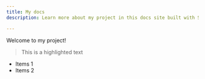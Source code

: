 ```yaml
---
title: My docs
description: Learn more about my project in this docs site built with Starlight.

---
```


Welcome to my project!

> This is a highlighted text

- Items 1
- Items 2
